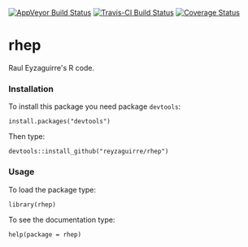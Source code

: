 [![AppVeyor Build Status](https://ci.appveyor.com/api/projects/status/github/reyzaguirre/rhep?branch=master)](https://ci.appveyor.com/project/reyzaguirre/rhep)
[![Travis-CI Build Status](https://travis-ci.org/reyzaguirre/rhep.png?branch=master)](https://travis-ci.org/reyzaguirre/rhep)
[![Coverage Status](https://img.shields.io/coveralls/reyzaguirre/rhep.svg)](https://coveralls.io/r/reyzaguirre/rhep?branch=master)

rhep
====

Raul Eyzaguirre's R code.

### Installation

To install this package you need package `devtools`:

```{r eval=F}
install.packages("devtools")
```

Then type:

```{r eval=F}
devtools::install_github("reyzaguirre/rhep")
```

### Usage

To load the package type:

```{r eval=F}
library(rhep)
```

To see the documentation type:

```{r eval=F}
help(package = rhep)
```
